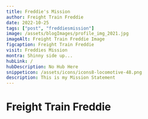 ```yaml
---
title: Freddie's Mission
author: Freight Train Freddie
date: 2022-10-25
tags: ["post", "freddiesmission"]
image: /assets/blogImages/profile_img_2021.jpg
imageAlt: Freight Train Freddie Image
figcaption: Freight Train Freddie 
visit: Freddies Mission
montra: Shinny side up...
hubLink: /
hubDescription: No Hub Here
snippeticon: /assets/icons/icons8-locomotive-48.png
description: This is my Mission Statement
---
```


# Freight Train Freddie


